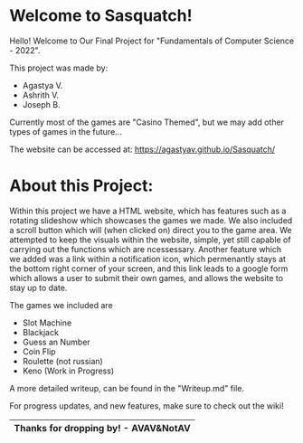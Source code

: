 # Welcome to Sasquatch!

Hello! Welcome to Our Final Project for "Fundamentals of Computer Science - 2022".

This project was made by:
-  Agastya V.
-  Ashrith V.
-  Joseph B.

Currently most of the games are "Casino Themed", but we may add other types of games in the future...

The website can be accessed at: https://agastyav.github.io/Sasquatch/
  
  

# About this Project:

Within this project we have a HTML website, which has features such as a rotating slideshow which showcases the games we made. We also included a scroll button which will (when clicked on) direct you to the game area. We attempted to keep the visuals within the website, simple, yet still capable of carrying out the functions which are ncessessary. Another feature which we added was a link within a notification icon, which permenantly stays at the bottom right corner of your screen, and this link leads to a google form which allows a user to submit their own games, and allows the website to stay up to date.

The games we included are
- Slot Machine
- Blackjack
- Guess an Number
- Coin Flip
- Roulette (not russian)
- Keno (Work in Progress)

A more detailed writeup, can be found in the "Writeup.md" file.

For progress updates, and new features, make sure to check out the wiki!





| Thanks for dropping by! - AVAV&NotAV               |
|----------------------------------------------------|
